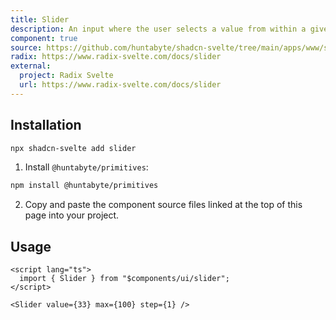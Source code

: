 ```yaml
---
title: Slider
description: An input where the user selects a value from within a given range.
component: true
source: https://github.com/huntabyte/shadcn-svelte/tree/main/apps/www/src/lib/components/ui/slider
radix: https://www.radix-svelte.com/docs/slider
external:
  project: Radix Svelte
  url: https://www.radix-svelte.com/docs/slider
---
```


<script>
  import { ComponentPreview, ManualInstall } from '$lib/components/docs';
</script>

<ComponentPreview name="slider-demo">

<div />

</ComponentPreview>

## Installation

```bash
npx shadcn-svelte add slider
```

<ManualInstall>

1. Install `@huntabyte/primitives`:

```bash
npm install @huntabyte/primitives
```

2. Copy and paste the component source files linked at the top of this page into your project.

</ManualInstall>

## Usage

```svelte
<script lang="ts">
  import { Slider } from "$components/ui/slider";
</script>

<Slider value={33} max={100} step={1} />
```
